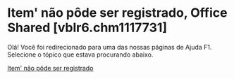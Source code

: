
# Item' não pôde ser registrado, Office Shared [vblr6.chm1117731]

Olá! Você foi redirecionado para uma das nossas páginas de Ajuda F1. Selecione o tópico que estava procurando abaixo.

[Item' não pôde ser registrado](http://msdn.microsoft.com/library/99fcb4dd-25a0-e724-67bd-a3fd0fe8e7b0%28Office.15%29.aspx)
